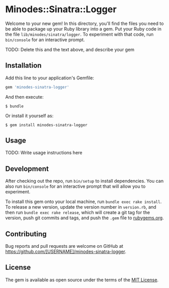 # Minodes::Sinatra::Logger

Welcome to your new gem! In this directory, you'll find the files you need to be able to package up your Ruby library into a gem. Put your Ruby code in the file `lib/minodes/sinatra/logger`. To experiment with that code, run `bin/console` for an interactive prompt.

TODO: Delete this and the text above, and describe your gem

## Installation

Add this line to your application's Gemfile:

```ruby
gem 'minodes-sinatra-logger'
```

And then execute:

    $ bundle

Or install it yourself as:

    $ gem install minodes-sinatra-logger

## Usage

TODO: Write usage instructions here

## Development

After checking out the repo, run `bin/setup` to install dependencies. You can also run `bin/console` for an interactive prompt that will allow you to experiment.

To install this gem onto your local machine, run `bundle exec rake install`. To release a new version, update the version number in `version.rb`, and then run `bundle exec rake release`, which will create a git tag for the version, push git commits and tags, and push the `.gem` file to [rubygems.org](https://rubygems.org).

## Contributing

Bug reports and pull requests are welcome on GitHub at https://github.com/[USERNAME]/minodes-sinatra-logger.


## License

The gem is available as open source under the terms of the [MIT License](http://opensource.org/licenses/MIT).


